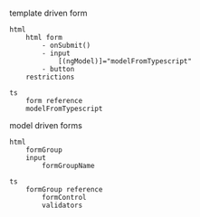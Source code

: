 template driven form

	html
		html form
			- onSubmit()
			- input
				[(ngModel)]="modelFromTypescript"
			- button
		restrictions

	ts
		form reference
		modelFromTypescript


model driven forms
	
	html
		formGroup
		input
			formGroupName

	ts
		formGroup reference
			formControl
			validators